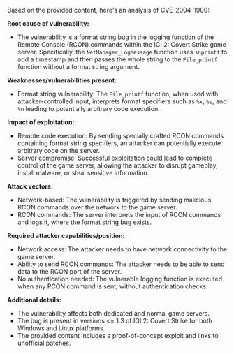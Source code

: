 Based on the provided content, here's an analysis of CVE-2004-1900:

**Root cause of vulnerability:**
- The vulnerability is a format string bug in the logging function of the Remote Console (RCON) commands within the IGI 2: Covert Strike game server. Specifically, the `NetManager_LogMessage` function uses `snprintf` to add a timestamp and then passes the whole string to the `File_printf` function without a format string argument.

**Weaknesses/vulnerabilities present:**
- Format string vulnerability: The `File_printf` function, when used with attacker-controlled input, interprets format specifiers such as `%x`, `%s`, and `%n` leading to potentially arbitrary code execution.

**Impact of exploitation:**
- Remote code execution: By sending specially crafted RCON commands containing format string specifiers, an attacker can potentially execute arbitrary code on the server.
- Server compromise: Successful exploitation could lead to complete control of the game server, allowing the attacker to disrupt gameplay, install malware, or steal sensitive information.

**Attack vectors:**
- Network-based: The vulnerability is triggered by sending malicious RCON commands over the network to the game server.
- RCON commands: The server interprets the input of RCON commands and logs it, where the format string bug exists.

**Required attacker capabilities/position:**
- Network access: The attacker needs to have network connectivity to the game server.
- Ability to send RCON commands: The attacker needs to be able to send data to the RCON port of the server.
- No authentication needed:  The vulnerable logging function is executed when any RCON command is sent, without authentication checks.

**Additional details:**
- The vulnerability affects both dedicated and normal game servers.
- The bug is present in versions <= 1.3 of IGI 2: Covert Strike for both Windows and Linux platforms.
- The provided content includes a proof-of-concept exploit and links to unofficial patches.